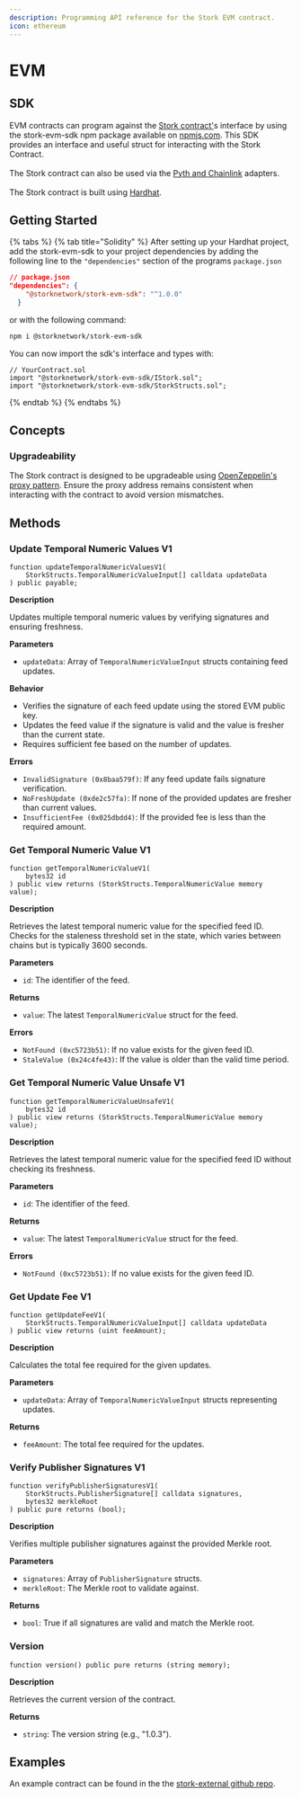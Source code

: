 ```yaml
---
description: Programming API reference for the Stork EVM contract.
icon: ethereum
---
```


# EVM

## SDK

EVM contracts can program against the [Stork contract'](https://github.com/Stork-Oracle/stork-external/tree/main/chains/evm/contracts/stork)s interface by using the stork-evm-sdk npm package available on [npmjs.com](https://www.npmjs.com/package/@storknetwork/stork-evm-sdk). This SDK provides an interface and useful struct for interacting with the Stork Contract.\
\
The Stork contract can also be used via the [Pyth and Chainlink](../../resources/adapters.md) adapters. \
\
The Stork contract is built using [Hardhat](https://hardhat.org/).

## Getting Started

{% tabs %}
{% tab title="Solidity" %}
After setting up your Hardhat project, add the stork-evm-sdk to your project dependencies by adding the following line to the `"dependencies"` section of the programs `package.json`

```json
// package.json
"dependencies": {
    "@storknetwork/stork-evm-sdk": "^1.0.0"
  }
```

or with the following command:

```bash
npm i @storknetwork/stork-evm-sdk
```

You can now import the sdk's interface and types with:

```solidity
// YourContract.sol
import "@storknetwork/stork-evm-sdk/IStork.sol";
import "@storknetwork/stork-evm-sdk/StorkStructs.sol";
```
{% endtab %}
{% endtabs %}



## Concepts

### Upgradeability

The Stork contract is designed to be upgradeable using [OpenZeppelin's proxy pattern](https://docs.openzeppelin.com/contracts/5.x/learn/upgrading-smart-contracts). Ensure the proxy address remains consistent when interacting with the contract to avoid version mismatches.

## Methods

### Update Temporal Numeric Values V1

```solidity
function updateTemporalNumericValuesV1(
    StorkStructs.TemporalNumericValueInput[] calldata updateData
) public payable;
```

**Description**

Updates multiple temporal numeric values by verifying signatures and ensuring freshness.

**Parameters**

* `updateData`: Array of `TemporalNumericValueInput` structs containing feed updates.

**Behavior**

* Verifies the signature of each feed update using the stored EVM public key.
* Updates the feed value if the signature is valid and the value is fresher than the current state.
* Requires sufficient fee based on the number of updates.

**Errors**

* `InvalidSignature (0x8baa579f)`: If any feed update fails signature verification.
* `NoFreshUpdate (0xde2c57fa)`: If none of the provided updates are fresher than current values.
* `InsufficientFee (0x025dbdd4)`: If the provided fee is less than the required amount.

### Get Temporal Numeric Value V1

```solidity
function getTemporalNumericValueV1(
    bytes32 id
) public view returns (StorkStructs.TemporalNumericValue memory value);
```

**Description**

Retrieves the latest temporal numeric value for the specified feed ID. Checks for the staleness threshold set in the state, which varies between chains but is typically 3600 seconds.

**Parameters**

* `id`: The identifier of the feed.

**Returns**

* `value`: The latest `TemporalNumericValue` struct for the feed.

**Errors**

* `NotFound (0xc5723b51)`: If no value exists for the given feed ID.
* `StaleValue (0x24c4fe43)`: If the value is older than the valid time period.

### Get Temporal Numeric Value Unsafe V1

```solidity
function getTemporalNumericValueUnsafeV1(
    bytes32 id
) public view returns (StorkStructs.TemporalNumericValue memory value);
```

**Description**

Retrieves the latest temporal numeric value for the specified feed ID without checking its freshness.

**Parameters**

* `id`: The identifier of the feed.

**Returns**

* `value`: The latest `TemporalNumericValue` struct for the feed.

**Errors**

* `NotFound (0xc5723b51)`: If no value exists for the given feed ID.

### Get Update Fee V1

```solidity
function getUpdateFeeV1(
    StorkStructs.TemporalNumericValueInput[] calldata updateData
) public view returns (uint feeAmount);
```

**Description**

Calculates the total fee required for the given updates.

**Parameters**

* `updateData`: Array of `TemporalNumericValueInput` structs representing updates.

**Returns**

* `feeAmount`: The total fee required for the updates.

### Verify Publisher Signatures V1

```solidity
function verifyPublisherSignaturesV1(
    StorkStructs.PublisherSignature[] calldata signatures,
    bytes32 merkleRoot
) public pure returns (bool);
```

**Description**

Verifies multiple publisher signatures against the provided Merkle root.

**Parameters**

* `signatures`: Array of `PublisherSignature` structs.
* `merkleRoot`: The Merkle root to validate against.

**Returns**

* `bool`: True if all signatures are valid and match the Merkle root.

### Version

```solidity
function version() public pure returns (string memory);
```

**Description**

Retrieves the current version of the contract.

**Returns**

* `string`: The version string (e.g., "1.0.3").

## Examples

An example contract can be found in the the [stork-external github repo](https://github.com/Stork-Oracle/stork-external/tree/main/chains/evm/examples/stork).

